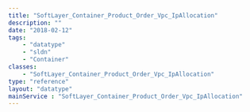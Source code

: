 ```yaml
---
title: "SoftLayer_Container_Product_Order_Vpc_IpAllocation"
description: ""
date: "2018-02-12"
tags:
    - "datatype"
    - "sldn"
    - "Container"
classes:
    - "SoftLayer_Container_Product_Order_Vpc_IpAllocation"
type: "reference"
layout: "datatype"
mainService : "SoftLayer_Container_Product_Order_Vpc_IpAllocation"
---
```

